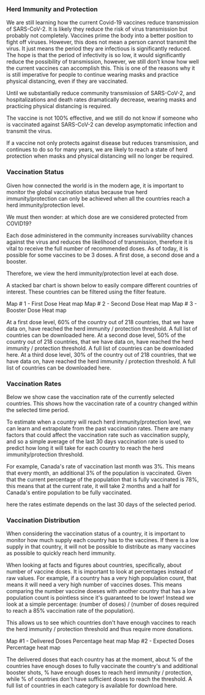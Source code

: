 ### Herd Immunity and Protection

We are still learning how the current Covid-19 vaccines reduce transmission of SARS-CoV-2. It is likely they reduce the risk of virus transmission but probably not completely. Vaccines prime the body into a better position to fight off viruses. However, this does not mean a person cannot transmit the virus. It just means the period they are infectious is significantly reduced. The hope is that the period of infectivity is so low, it would significantly reduce the possibility of transmission, however, we still don’t know how well the current vaccines can accomplish this. This is one of the reasons why it is still imperative for people to continue wearing masks and practice physical distancing, even if they are vaccinated.

Until we substantially reduce community transmission of SARS-CoV-2, and hospitalizations and death rates dramatically decrease, wearing masks and practicing physical distancing is required.

The vaccine is not 100% effective, and we still do not know if someone who is vaccinated against SARS-CoV-2 can develop asymptomatic infection and transmit the virus.

If a vaccine not only protects against disease but reduces transmission, and continues to do so for many years, we are likely to reach a state of herd protection when masks and physical distancing will no longer be required.

### Vaccination Status

Given how connected the world is in the modern age, it is important to monitor the global vaccination status because true herd immunity/protection can only be achieved when all the countries reach a herd immunity/protection level.

We must then wonder: at which dose are we considered protected from COVID19?

Each dose administered in the community increases survivability chances against the virus and reduces the likelihood of transmission, therefore it is vital to receive the full number of recommended doses. As of today, it is possible for some vaccines to be 3 doses. A first dose, a second dose and a booster.

Therefore, we view the herd immunity/protection level at each dose.

A stacked bar chart is shown below to easily compare different countries of interest. These countries can be filtered using the filter feature.

Map # 1 - First Dose Heat map
Map # 2 - Second Dose Heat map
Map # 3 - Booster Dose Heat map

At a first dose level, 60% of the country out of 218 countries, that we have data on, have reached the herd immunity / protection threshold. A full list of countries can be downloaded here.
At a second dose level, 50% of the country out of 218 countries, that we have data on, have reached the herd immunity / protection threshold. A full list of countries can be downloaded here.
At a third dose level, 30% of the country out of 218 countries, that we have data on, have reached the herd immunity / protection threshold. A full list of countries can be downloaded here.

### Vaccination Rates

Below we show case the vaccination rate of the currently selected countries. This shows how the vaccination rate of a country changed within the selected time period.

To estimate when a country will reach herd immunity/protection level, we can learn and extrapolate from the past vaccination rates. There are many factors that could affect the vaccination rate such as vaccination supply, and so a simple average of the last 30 days vaccination rate is used to predict how long it will take for each country to reach the herd immunity/protection threshold.

For example, Canada's rate of vaccination last month was 3%. This means that every month, an additional 3% of the population is vaccinated. Given that the current percentage of the population that is fully vaccinated is 78%, this means that at the current rate, it will take 2 months and a half for Canada's entire population to be fully vaccinated.

here the rates estimate depends on the last 30 days of the selected period.

### Vaccination Distribution

When considering the vaccination status of a country, it is important to monitor how much supply each country has to the vaccines. If there is a low supply in that country, it will not be possible to distribute as many vaccines as possible to quickly reach herd immunity.

When looking at facts and figures about countries, specifically, about number of vaccine doses. It is important to look at percentages instead of raw values. For example, if a country has a very high population count, that means it will need a very high number of vaccines doses. This means comparing the number vaccine doeses with another country that has a low population count is pointless since it's guaranteed to be lower! Instead we look at a simple percentage:
(number of doses) / (number of doses required to reach a 85% vaccination rate of the population).

This allows us to see which countries don't have enough vaccines to reach the herd immunity / protection threshold and thus require more donations.

Map #1 - Delivered Doses Percentage heat map
Map #2 - Expected Doses Percentage heat map

The delivered doses that each country has at the moment, about % of the countries have enough doses to fully vaccinate the country's and additional booster shots, % have enough doses to reach herd immunity / protection, while % of countries don't have sufficient doses to reach the threshold. A full list of countries in each category is available for download here.
